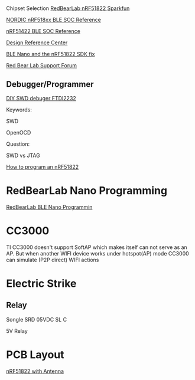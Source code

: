 # 

Chipset Selection
[RedBearLab nRF51822 Sparkfun](https://www.sparkfun.com/products/13729)

[NORDIC nRF518xx BLE SOC Reference](https://infocenter.nordicsemi.com/topic/com.nordic.infocenter.pdf.ps/nRF51822_PS_v3.1.pdf)

[nRF51422 BLE SOC Reference](https://www.nordicsemi.com/eng/nordic/download_resource/20360/7/13977814)

[Design Reference Center](http://infocenter.nordicsemi.com/index.jsp)

[BLE Nano and the nRF51822 SDK fix](https://gist.github.com/george-hawkins/f77054c71a046c5b5f83)

[Red Bear Lab Support Forum](https://redbearlab.zendesk.com/home)

## Debugger/Programmer

[DIY SWD debuger FTDI2232](http://www.gniibe.org/memo/development/gnuk/hardware/diy-swd-debugger-ftdi2232.html)

Keywords:

  SWD

  OpenOCD

Question: 

  SWD vs JTAG

[How to program an nRF51822](https://devzone.nordicsemi.com/question/21582/how-to-program-an-nrf51822-using-swdioclk/)

# RedBearLab Nano Programming

[RedBearLab BLE Nano Programmin](https://www.youtube.com/watch?v=zk-DurzSisk)

# CC3000

TI CC3000 doesn't support SoftAP which makes itself can not serve as an AP. But when another WIFI device works under hotspot(AP) mode
CC3000 can simulate (P2P direct) WIFI actions

# Electric Strike

## Relay
Songle SRD 05VDC SL C 

5V Relay

# PCB Layout

[nRF51822 with Antenna](https://github.com/lab11/nucleum)
